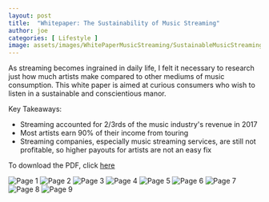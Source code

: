 ```yaml
---
layout: post
title:  "Whitepaper: The Sustainability of Music Streaming"
author: joe
categories: [ Lifestyle ]
image: assets/images/WhitePaperMusicStreaming/SustainableMusicStreamingHead.jpg
---
```


As streaming becomes ingrained in daily life, I felt it necessary to research just how much artists make compared to other mediums of music consumption. This white paper is aimed at curious consumers who wish to listen in a sustainable and conscientious manor.

Key Takeaways:
- Streaming accounted for 2/3rds of the music industry's revenue in 2017
- Most artists earn 90% of their income from touring
- Streaming companies, especially music streaming services, are still not profitable, so higher payouts for artists are not an easy fix

To download the PDF, click [here](/assets/images/WhitePaperMusicStreaming/SustainbleMusicStreaming_JoeHenry-Penrose.pdf)

![Page 1](/assets/images/WhitePaperMusicStreaming/MusicStreamingPage1.jp2)
![Page 2](/assets/images/WhitePaperMusicStreaming/MusicStreamingPage2.jp2)
![Page 3](/assets/images/WhitePaperMusicStreaming/MusicStreamingPage3.jp2)
![Page 4](/assets/images/WhitePaperMusicStreaming/MusicStreamingPage4.jp2)
![Page 5](/assets/images/WhitePaperMusicStreaming/MusicStreamingPage5.jp2)
![Page 6](/assets/images/WhitePaperMusicStreaming/MusicStreamingPage6.jp2)
![Page 7](/assets/images/WhitePaperMusicStreaming/MusicStreamingPage7.jp2)
![Page 8](/assets/images/WhitePaperMusicStreaming/MusicStreamingPage8.jp2)
![Page 9](/assets/images/WhitePaperMusicStreaming/MusicStreamingPage9.jp2)
